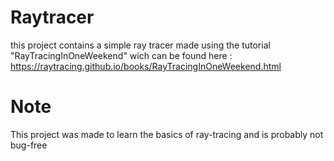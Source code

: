 # Raytracer
this project contains a simple ray tracer made using the tutorial "RayTracingInOneWeekend" wich can be found here : https://raytracing.github.io/books/RayTracingInOneWeekend.html

# Note 
This project was made to learn the basics of ray-tracing and is probably not bug-free
